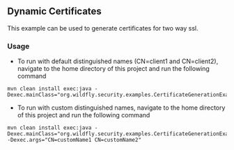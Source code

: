 ## Dynamic Certificates

This example can be used to generate certificates for two way ssl.

### Usage

* To run with default distinguished names (CN=client1 and CN=client2), navigate to the home directory of this project
and run the following command
```
mvn clean install exec:java -Dexec.mainClass="org.wildfly.security.examples.CertificateGenerationExample"
```
* To run with custom distinguished names, navigate to the home directory of this project and run the following command
```
mvn clean install exec:java -Dexec.mainClass="org.wildfly.security.examples.CertificateGenerationExample" -Dexec.args="CN=customName1 CN=customName2"
```
